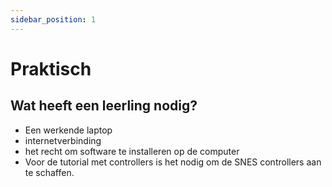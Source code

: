 ```yaml
---
sidebar_position: 1
---
```


# Praktisch

## Wat heeft een leerling nodig?
- Een werkende laptop
- internetverbinding
- het recht om software te installeren op de computer
- Voor de tutorial met controllers is het nodig om de SNES controllers aan te schaffen.



